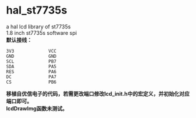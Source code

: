 # hal_st7735s
a hal lcd library of st7735s  
1.8 inch st7735s software spi  
**默认接线：**  
```
3V3				VCC  
GND				GND  
SCL				PB7  
SDA				PA5  
RES				PA6  
DC				PA7  
CS				PB6  
```
**移植自优信电子的代码，若需更改端口修改lcd_init.h中的宏定义，并初始化对应端口即可。**  
**lcdDrawImg函数未测试。**
